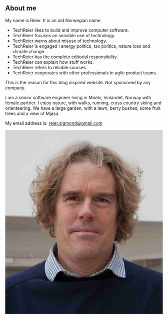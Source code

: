 ## About me

My name is Reier. It is an old Norwegian name.

- TechReier likes to build and improve computer software.
- TechReier focuses on sensible use of technology.
- TechReier warns about misuse of technology.
- TechReier is engaged i energy politics, tax politics, nature loss and climate change.
- TechReier has the complete editorial responsibility.
- TechReier can explain how stuff works. 
- TechReier refers to reliable sources.
- TechReier cooperates with other professionals in agile product teams.

This is the reason for this blog inspired website. Not sponsored by any company.

I am a senior software engineer living in Moelv, Innlandet, Norway with female partner.
I enjoy nature, with walks, running, cross country skiing and orienteering.
We have a large garden, with a lawn, berry bushes, some fruit trees and a view of Mjøsa.

My email address is: reier.sigmond@gmail.com

![Reier](../../images/reier20.jpg "Hans Reier Sigmond")